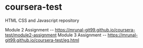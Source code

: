 # coursera-test
HTML CSS and Javascript repository



Module 2 Assignment -- https://mrunal-git99.github.io/coursera-test/module2-assignment
Module 3 Assignment -- https://mrunal-git99.github.io/coursera-test/eg.html
